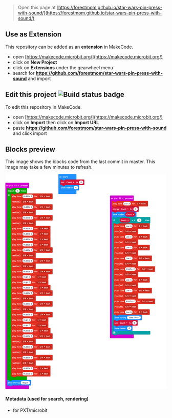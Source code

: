 
> Open this page at [https://forestmom.github.io/star-wars-pin-press-with-sound/](https://forestmom.github.io/star-wars-pin-press-with-sound/)

## Use as Extension

This repository can be added as an **extension** in MakeCode.

* open [https://makecode.microbit.org/](https://makecode.microbit.org/)
* click on **New Project**
* click on **Extensions** under the gearwheel menu
* search for **https://github.com/forestmom/star-wars-pin-press-with-sound** and import

## Edit this project ![Build status badge](https://github.com/forestmom/star-wars-pin-press-with-sound/workflows/MakeCode/badge.svg)

To edit this repository in MakeCode.

* open [https://makecode.microbit.org/](https://makecode.microbit.org/)
* click on **Import** then click on **Import URL**
* paste **https://github.com/forestmom/star-wars-pin-press-with-sound** and click import

## Blocks preview

This image shows the blocks code from the last commit in master.
This image may take a few minutes to refresh.

![A rendered view of the blocks](https://github.com/forestmom/star-wars-pin-press-with-sound/raw/master/.github/makecode/blocks.png)

#### Metadata (used for search, rendering)

* for PXT/microbit
<script src="https://makecode.com/gh-pages-embed.js"></script><script>makeCodeRender("{{ site.makecode.home_url }}", "{{ site.github.owner_name }}/{{ site.github.repository_name }}");</script>
